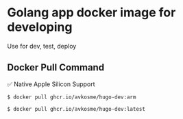 # Golang app docker image for developing

Use for dev, test, deploy

## Docker Pull Command

✅ Native Apple Silicon Support

```
$ docker pull ghcr.io/avkosme/hugo-dev:arm
```

```
$ docker pull ghcr.io/avkosme/hugo-dev:latest
```

